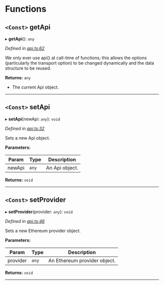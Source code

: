 

# Functions

<a id="getapi"></a>

## `<Const>` getApi

▸ **getApi**(): `any`

*Defined in [api.ts:62](https://github.com/paritytech/js-libs/blob/70247e1/packages/light.js/src/api.ts#L62)*

We only ever use api() at call-time of functions; this allows the options (particularly the transport option) to be changed dynamically and the data structure to be reused.

**Returns:** `any`
- The current Api object.

___
<a id="setapi"></a>

## `<Const>` setApi

▸ **setApi**(newApi: *`any`*): `void`

*Defined in [api.ts:32](https://github.com/paritytech/js-libs/blob/70247e1/packages/light.js/src/api.ts#L32)*

Sets a new Api object.

**Parameters:**

| Param | Type | Description |
| ------ | ------ | ------ |
| newApi | `any` |  An Api object. |

**Returns:** `void`

___
<a id="setprovider"></a>

## `<Const>` setProvider

▸ **setProvider**(provider: *`any`*): `void`

*Defined in [api.ts:46](https://github.com/paritytech/js-libs/blob/70247e1/packages/light.js/src/api.ts#L46)*

Sets a new Ethereum provider object.

**Parameters:**

| Param | Type | Description |
| ------ | ------ | ------ |
| provider | `any` |  An Ethereum provider object. |

**Returns:** `void`

___

